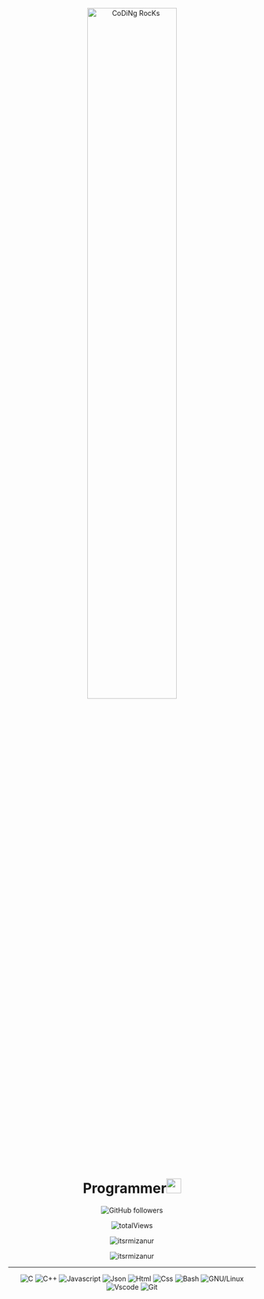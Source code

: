 <div align="center" width="50">

<img src="https://miro.medium.com/max/720/1*IRGHmiGsa16stedQvIaZfw.gif" href="https://github.com/sp-xd" alt="CoDiNg RocKs"  width="60%"/><br> 
  
  <h1>Programmer<img src="https://emojis.slackmojis.com/emojis/images/1531849430/4246/blob-sunglasses.gif?1531849430" width="30"/></h1>

![GitHub followers](https://img.shields.io/github/followers/itsrmizanur?style=social) 

  <img src="https://komarev.com/ghpvc/?username=itsrmizanur&label=Profile%20views&color=0e75b6&style=for-the-badge&label=Views" alt="totalViews" />


</div>

<div align="center" style="margin-top: 10px">
  <p><img align="center" src="https://github-readme-stats.vercel.app/api/top-langs?username=itsrmizanur&show_icons=true&locale=en&layout=compact&theme=transparent" alt="itsrmizanur" /></p>
  
  <p><img align="center" src="https://github-readme-stats.vercel.app/api?username=itsrmizanur&show_icons=true&locale=en&layout=compact&theme=transparent" alt="itsrmizanur" /></p>
 </div>

<hr></hr>
<div align="center">

![C](https://img.shields.io/badge/C-00599C?style=flat&logo=c&logoColor=white)
![C++](https://img.shields.io/badge/C%2B%2B-00599C?style=flat&logo=c%2B%2B&logoColor=white)
![Javascript](https://img.shields.io/badge/JavaScript-323330?style=flat&logo=javascript&logoColor=F7DF1E)
![Json](https://img.shields.io/badge/json-5E5C5C?style=flat&logo=json&logoColor=white)
![Html](https://img.shields.io/badge/HTML5-E34F26?style=flat&logo=html5&logoColor=white)
![Css](https://img.shields.io/badge/CSS3-1572B6?style=flat&logo=css3&logoColor=white)
![Bash](https://img.shields.io/badge/GNU%20Bash-4EAA25?style=flat&logo=GNU%20Bash&logoColor=white)
![GNU/Linux](https://img.shields.io/badge/Linux-FCC624?style=flat&logo=linux&logoColor=black)
![Vscode](https://img.shields.io/badge/Visual_Studio_Code-0078D4?style=flat&logo=visual%20studio%20code&logoColor=white)
![Git](https://img.shields.io/badge/GIT-E44C30?style=flat&logo=git&logoColor=white)

</div>


